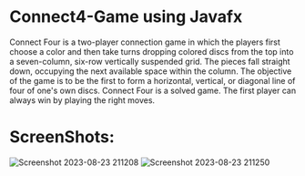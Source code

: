 # Connect4-Game using Javafx
Connect Four is a two-player connection game in which the players first choose a color and then take turns dropping colored discs from the top into a seven-column, six-row vertically suspended grid. The pieces fall straight down, occupying the next available space within the column. The objective of the game is to be the first to form a horizontal, vertical, or diagonal line of four of one's own discs. Connect Four is a solved game. The first player can always win by playing the right moves.
# ScreenShots:
![Screenshot 2023-08-23 211208](https://github.com/rohillanishant/Connect4-Game/assets/67462478/3cf3b025-56d1-4ad8-934b-d0ac4b906455)               ![Screenshot 2023-08-23 211250](https://github.com/rohillanishant/Connect4-Game/assets/67462478/504e0e8b-aa6c-403a-976e-cb4ba9beeb2e)
